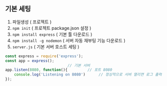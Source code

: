 ## 기본 세팅
1. 파일생성 ( 프로젝트 )
2. `npm init` ( 프로젝트 package.json 설정 )
3. `npm install express` ( 기본 툴 다운로드 )
4. `npm install -g nodemon` ( 서버 자동 재부팅 기능 다운로드 )
5. `server.js` ( 기본 서버 호스트 세팅 )
```javascript
const express = require('express');
const app = express();
                            // 기본 서버
app.listen(8080, function(){         // 포트 8080
    console.log('Listening on 8080')      // 정상적으로 서버 열리면 로그 출력
});
```
